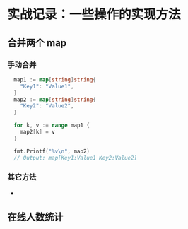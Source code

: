 # 实战记录：一些操作的实现方法
<p id="8nPcU2HBcMme5dsC6gMR1g">

## 合并两个 map

</p>

<p id="oBtczhQ9hmLdMv3RSaB4p3">

### 手动合并

</p>

<p id="6jHsGgTjgAPpn2yJb3jzfN">

```Go
  map1 := map[string]string{
    "Key1": "Value1",
  }
  map2 := map[string]string{
    "Key2": "Value2",
  }

  for k, v := range map1 {
    map2[k] = v
  }

  fmt.Printf("%v\n", map2)
  // Output: map[Key1:Value1 Key2:Value2]
```


</p>

<p id="pexxe1Q7GuGmE3vCmL4PTF">

### 其它方法

</p>

- 

<p id="mirkFAVJE7xBJXgtH8FjXh">

## 在线人数统计

</p>
